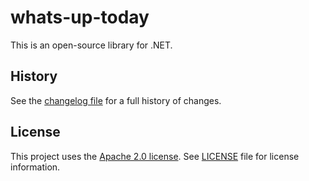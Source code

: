 # whats-up-today
This is an open-source library for .NET.


## History

See the [changelog file](CHANGELOG.md) for a full history of changes.

## License

This project uses the [Apache 2.0 license](https://www.apache.org/licenses/LICENSE-2.0). See [LICENSE](LICENSE) file for
license information.

